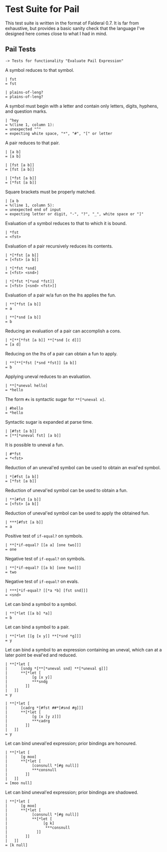 Test Suite for Pail
===================

This test suite is written in the format of Falderal 0.7.  It is far from
exhaustive, but provides a basic sanity check that the language I've designed
here comes close to what I had in mind.

Pail Tests
----------

    -> Tests for functionality "Evaluate Pail Expression"

A symbol reduces to that symbol.

    | fst
    = fst

    | plains-of-leng?
    = plains-of-leng?

A symbol must begin with a letter and contain only letters, digits,
hyphens, and question marks.

    | ^hey
    = %(line 1, column 1):
    = unexpected "^"
    = expecting white space, "*", "#", "[" or letter

A pair reduces to that pair.

    | [a b]
    = [a b]

    | [fst [a b]]
    = [fst [a b]]

    | [*fst [a b]]
    = [*fst [a b]]

Square brackets must be properly matched.

    | [a b
    = %(line 1, column 5):
    = unexpected end of input
    = expecting letter or digit, "-", "?", "_", white space or "]"

Evaluation of a symbol reduces to that to which it is bound.

    | *fst
    = <fst>

Evaluation of a pair recursively reduces its contents.

    | *[*fst [a b]]
    = [<fst> [a b]]

    | *[*fst *snd]
    = [<fst> <snd>]

    | *[*fst *[*snd *fst]]
    = [<fst> [<snd> <fst>]]

Evaluation of a pair w/a fun on the lhs applies the fun.

    | **[*fst [a b]]
    = a

    | **[*snd [a b]]
    = b

Reducing an evaluation of a pair can accomplish a cons.

    | *[**[*fst [a b]] **[*snd [c d]]]
    = [a d]

Reducing on the lhs of a pair can obtain a fun to apply.

    | **[**[*fst [*snd *fst]] [a b]]
    = b

Applying uneval reduces to an evaluation.

    | **[*uneval hello]
    = *hello

The form `#x` is syntactic sugar for `**[*uneval x]`.

    | #hello
    = *hello

Syntactic sugar is expanded at parse time.

    | [#fst [a b]]
    = [**[*uneval fst] [a b]]

It is possible to uneval a fun.

    | #*fst
    = *<fst>

Reduction of an uneval'ed symbol can be used to obtain an eval'ed symbol.

    | *[#fst [a b]]
    = [*fst [a b]]

Reduction of uneval'ed symbol can be used to obtain a fun.

    | **[#fst [a b]]
    = [<fst> [a b]]

Reduction of uneval'ed symbol can be used to apply the obtained fun.

    | ***[#fst [a b]]
    = a

Positive test of `if-equal?` on symbols.

    | **[*if-equal? [[a a] [one two]]]
    = one

Negative test of `if-equal?` on symbols.

    | **[*if-equal? [[a b] [one two]]]
    = two

Negative test of `if-equal?` on evals.

    | ***[*if-equal? [[*a *b] [fst snd]]]
    = <snd>

Let can bind a symbol to a symbol.

    | **[*let [[a b] *a]]
    = b

Let can bind a symbol to a pair.

    | **[*let [[g [x y]] **[*snd *g]]]
    = y

Let can bind a symbol to an expression containing an uneval,
which can at a later point be eval'ed and reduced.

    | **[*let [
    |      [sndg *[**[*uneval snd] **[*uneval g]]]
    |      **[*let [
    |           [g [x y]]
    |           ***sndg
    |        ]]
    |   ]]
    = y

    | **[*let [
    |      [cadrg *[#fst ##*[#snd #g]]]
    |      **[*let [
    |           [g [x [y z]]]
    |           ***cadrg
    |        ]]
    |   ]]
    = y

Let can bind uneval'ed expression; prior bindings are honoured.

    | **[*let [
    |      [g moo]
    |      **[*let [
    |           [consnull *[#g null]]
    |           ***consnull
    |        ]]
    |   ]]
    = [moo null]

Let can bind uneval'ed expression; prior bindings are shadowed.

    | **[*let [
    |      [g moo]
    |      **[*let [
    |           [consnull *[#g null]]
    |           **[*let [
    |                [g k]
    |                 ***consnull
    |             ]]
    |        ]]
    |   ]]
    = [k null]

